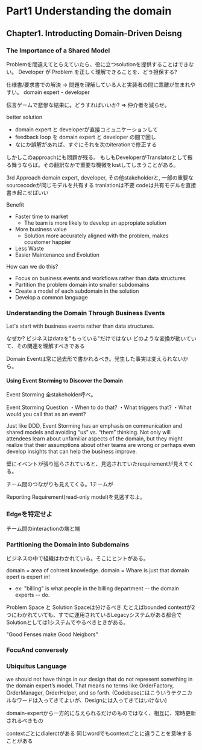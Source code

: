 # Part1 Understanding the domain
## Chapter1. Introducting Domain-Driven Deisng
### The Importance of a Shared Model
Problemを間違えてとらえていたら、役に立つsolutionを提供することはできない。
Developer が Problem を正しく理解できることを、どう担保する?

仕様書/要求書での解決 -> 問題を理解している人と実装者の間に乖離が生まれやすい。
domain expert - developer

伝言ゲームで悲惨な結果に。どうすればいいか? => 仲介者を減らせ。

better solution
- domain expert と developerが直接コミュニケーションして
- feedback loop を domain expert と developer の間で回し
- なにか誤解があれば、すぐにそれを次のiterationで修正する

しかしこのapproachにも問題が残る。
もしもDeveloperがTranslatorとして振る舞うならば。その翻訳なかで重要な機微をlostしてしまうことがある。

3rd Approach
domain expert, developer, その他stakeholderと, 一部の重要なsourcecodeが同じモデルを共有する
tranlationは不要
codeは共有モデルを直接書き起こせばいい

Benefit
- Faster time to market
    - The team is more likely to develop an appropiate  solution
- More business value
    - Solution more accurately aligned with the problem, makes ccustomer happier
- Less Waste
- Easier Maintenance and Evolution


How can we do this?
- Focus on business events and workflows rather than data structures
- Partition the problem domain into smaller subdomains
- Create a model of each subdomain in the solution
- Develop a common language 

### Understanding the Domain Through Business Events
Let's start with business events rather than data structures. 

なぜか?
ビジネスはdataを"もっている"だけではない
どのような変換が動いていて、その関連を理解すべきである

Domain Eventは常に過去形で書かれるべき。発生した事実は変えられないから。


#### Using Event Storming to Discover the Domain
Event Storming
全stakeholder呼べ。

Event Storming Question
・When to do that?
・What triggers that?
・What would you call that as an event?

Just like DDD, Event Storming has an emphasis on communication and shared models and avoiding “us” vs. “them” thinking. Not only will attendees learn about unfamiliar aspects of the domain, but they might realize that their assumptions about other teams are wrong or perhaps even develop insights that can help the business improve.

壁にイベントが張り巡らされていると、見逃されていたrequirementが見えてくる。

チーム間のつながりも見えてくる。1チームが

Reporting Requirement(read-only model)を見逃すなよ。

### Edgeを特定せよ
チーム間のinteractionの端と端

### Partitioning the Domain into Subdomains
ビジネスの中で組織はわかれている。そこにヒントがある。

domain = area of cohrent knowledge.
domain = Whare is just that domain epert is expert in!
- ex: "billing" is what people in the billing department -- the domain experts -- do.


Problem Space と Solution Spaceは分けるべき
たとえばbounded contextが2つにわかれていても、すでに運用されているLegacyシステムがある都合でSolutionとしては1システムでやるべきときがある。

"Good Fenses make Good Neigbors"

### FocuAnd conversely


### Ubiquitus Language
we should not have things in our design that do not represent something in the domain expert’s model. That means no terms like OrderFactory, OrderManager, OrderHelper, and so forth. 
(Codebaseにはこういうテクニカルなワードは入ってきてよいが、Designには入ってきてはいけない)

domain-expertから一方的に与えられるだけのものではなく、相互に、常時更新されるべきもの

contextごとにdialerctがある
同じwordでもcontextごとに違うことを意味することがある
